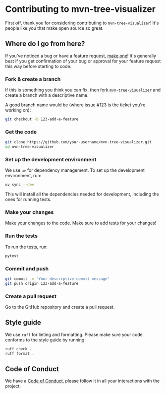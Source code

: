 # Contributing to mvn-tree-visualizer

First off, thank you for considering contributing to `mvn-tree-visualizer`! It's people like you that make open source so great.

## Where do I go from here?

If you've noticed a bug or have a feature request, [make one](https://github.com/dyka3773/mvn-tree-visualizer/issues/new)! It's generally best if you get confirmation of your bug or approval for your feature request this way before starting to code.

### Fork & create a branch

If this is something you think you can fix, then [fork `mvn-tree-visualizer`](https://github.com/dyka3773/mvn-tree-visualizer/fork) and create a branch with a descriptive name.

A good branch name would be (where issue #123 is the ticket you're working on):

```bash
git checkout -b 123-add-a-feature
```

### Get the code

```bash
git clone https://github.com/your-username/mvn-tree-visualizer.git
cd mvn-tree-visualizer
```

### Set up the development environment

We use `uv` for dependency management. To set up the development environment, run:

```bash
uv sync --dev
```

This will install all the dependencies needed for development, including the ones for running tests.

### Make your changes

Make your changes to the code. Make sure to add tests for your changes!

### Run the tests

To run the tests, run:

```bash
pytest
```

### Commit and push

```bash
git commit -m "Your descriptive commit message"
git push origin 123-add-a-feature
```

### Create a pull request

Go to the GitHub repository and create a pull request.

## Style guide

We use `ruff` for linting and formatting. Please make sure your code conforms to the style guide by running:

```bash
ruff check .
ruff format .
```

## Code of Conduct

We have a [Code of Conduct](CODE_OF_CONDUCT.md), please follow it in all your interactions with the project.
